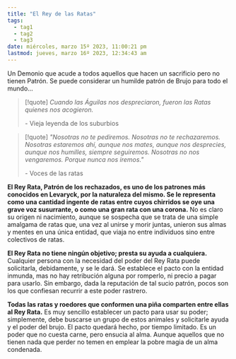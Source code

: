 ```yaml
---
title: "El Rey de las Ratas"
tags:
  - tag1
  - tag2
  - tag3
date: miércoles, marzo 15º 2023, 11:00:21 pm
lastmod: jueves, marzo 16º 2023, 12:34:43 am
---
```


Un Demonio que acude a todos aquellos que hacen un sacrificio pero no tienen Patrón. Se puede considerar un humilde patrón de Brujo para todo el mundo…

> [!quote]
> _Cuando las Águilas nos despreciaron, fueron las Ratas quienes nos acogieron._
> 
> \- Vieja leyenda de los suburbios

> [!quote]
> _"Nosotras no te pediremos. Nosotras no te rechazaremos. Nosotras estaremos ahí, aunque nos mates, aunque nos desprecies, aunque nos humilles, siempre seguiremos. Nosotras no nos vengaremos. Porque nunca nos iremos."_
> 
> \- Voces de las ratas

**El Rey Rata, Patrón de los rechazados, es uno de los patrones más conocidos en Levaryck, por la naturaleza del mismo. Se le representa como una cantidad ingente de ratas entre cuyos chirridos se oye una grave voz susurrante, o como una gran rata con una corona.** No es claro su origen ni nacimiento, aunque se sospecha que se trata de una simple amalgama de ratas que, una vez al unirse y morir juntas, unieron sus almas y mentes en una única entidad, que viaja no entre individuos sino entre colectivos de ratas.

**El Rey Rata** **no tiene ningún objetivo; presta su ayuda a cualquiera.** Cualquier persona con la necesidad del poder del Rey Rata puede solicitarla, debidamente, y se le dará. Se establece el pacto con la entidad inmunda, mas no hay retribución alguna por romperlo, ni precio a pagar para usarlo. Sin embargo, dada la reputación de tal sucio patrón, pocos son los que confiesan recurrir a este poder rastrero.

**Todas las ratas y roedores que conformen una piña comparten entre ellas al Rey Rata.** Es muy sencillo establecer un pacto para usar su poder; simplemente, debe buscarse un grupo de estos animales y solicitarle ayuda y el poder del brujo. El pacto quedará hecho, por tiempo limitado. Es un poder que no cuesta carne, pero ensucia al alma. Aunque aquellos que no tienen nada que perder no temen en emplear la pobre magia de un alma condenada.